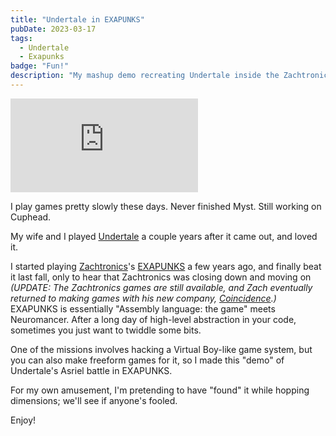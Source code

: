 ```yaml
---
title: "Undertale in EXAPUNKS"
pubDate: 2023-03-17
tags:
  - Undertale
  - Exapunks
badge: "Fun!"
description: "My mashup demo recreating Undertale inside the Zachtronics' game EXAPUNKS."
---
```



<iframe class="aspect-[560/315] w-full" src="https://www.youtube.com/embed/pGUDeObiS38?si=m3MXznWSHee-QN_L" title="Undertale EXAPUNKS" frameborder="0" allow="accelerometer; autoplay; clipboard-write; encrypted-media; gyroscope; picture-in-picture; web-share" referrerpolicy="strict-origin-when-cross-origin" allowfullscreen></iframe>

I play games pretty slowly these days. Never finished Myst. Still working on Cuphead.

My wife and I played [Undertale](https://undertale.com/) a couple years after it came out, and loved it. 

I started playing [Zachtronics](https://www.zachtronics.com/)'s [EXAPUNKS](https://www.zachtronics.com/exapunks/) a few years ago, and finally beat it last fall, only to hear that Zachtronics was closing down and moving on *(UPDATE: The Zachtronics games are still available, and Zach eventually returned to making games with his new company, [Coincidence](https://coincidence.games/).)* EXAPUNKS is essentially "Assembly language: the game" meets Neuromancer. After a long day of high-level abstraction in your code, sometimes you just want to twiddle some bits.

One of the missions involves hacking a Virtual Boy-like game system, but you can also make freeform games for it, so I made this "demo" of Undertale's Asriel battle in EXAPUNKS. 

For my own amusement, I'm pretending to have "found" it while hopping dimensions; we'll see if anyone's fooled. 

Enjoy!
